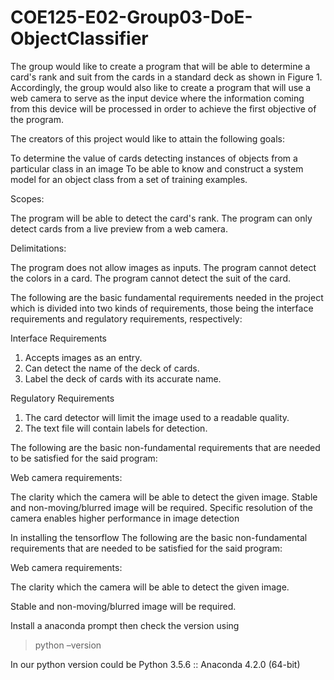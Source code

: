 # COE125-E02-Group03-DoE-ObjectClassifier
The group would like to create a program that will be able to determine a card's rank and suit from the cards in a standard deck as shown in Figure 1. Accordingly, the group would also like to create a program that will use a web camera to serve as the input device where the information coming from this device will be processed in order to achieve the first objective of the program.  

The creators of this project would like to attain the following goals: 

To determine the value of cards detecting instances of objects from a particular class in an image 
To be able to know and construct a system model for an object class from a set of training examples. 

Scopes: 

The program will be able to detect the card's rank. 
The program can only detect cards from a live preview from a web camera. 

 

Delimitations:  

The program does not allow images as inputs. 
The program cannot detect the colors in a card. 
The program cannot detect the suit of the card. 

The following are the basic fundamental requirements needed in the project which is divided into two kinds of requirements, those being the interface requirements and regulatory requirements, respectively: 

  

Interface Requirements 

1. Accepts images as an entry. 
2. Can detect the name of the deck of cards. 
3. Label the deck of cards with its accurate name. 

  

Regulatory Requirements 

1. The card detector will limit the image used to a readable quality. 
2. The text file will contain labels for detection. 

The following are the basic non-fundamental requirements that are needed to be satisfied for the said program: 

 

Web camera requirements: 

The clarity which the camera will be able to detect the given image. 
Stable and non-moving/blurred image will be required. 
Specific resolution of the camera enables higher performance in image detection 

In installing the tensorflow 
The following are the basic non-fundamental requirements that are needed to be satisfied for the said program: 

 

Web camera requirements: 

The clarity which the camera will be able to detect the given image. 

Stable and non-moving/blurred image will be required. 

Install a anaconda prompt then check the version using  
> python –version 

In our python version could be Python 3.5.6 :: Anaconda 4.2.0 (64-bit) 
